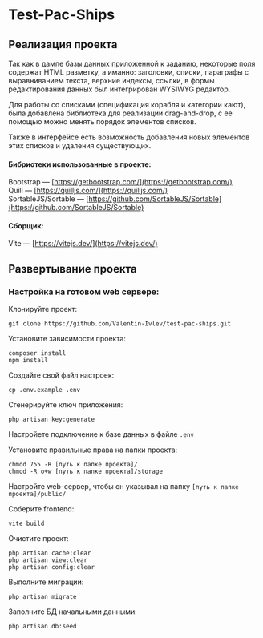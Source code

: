 # Test-Pac-Ships

## Реализация проекта

Так как в дампе базы данных приложенной к заданию, некоторые поля содержат HTML разметку, а иманно: заголовки, списки, параграфы с выравниванием текста, верхние индексы, ссылки,
в формы редактирования данных был интегрирован WYSIWYG редактор.

Для работы со списками (спецификация корабля и категории кают), была добавлена библиотека для реализации drag-and-drop, с ее помощью можно менять порядок элементов списков.

Также в интерфейсе есть возможность добавления новых элементов этих списков и удаления существующих.

#### Бибриотеки использованные в проекте:
Bootstrap &mdash; [https://getbootstrap.com/](https://getbootstrap.com/)<br>
Quill &mdash; [https://quilljs.com/](https://quilljs.com/)<br>
SortableJS/Sortable &mdash; [https://github.com/SortableJS/Sortable](https://github.com/SortableJS/Sortable)

#### Сборщик:
Vite &mdash; [https://vitejs.dev/](https://vitejs.dev/)

## Развертывание проекта

### Настройка на готовом web сервере:

Клонируйте проект:
```shell
git clone https://github.com/Valentin-Ivlev/test-pac-ships.git
```
Установите зависимости проекта:
```shell
composer install
npm install
```
Создайте свой файл настроек:
```shell
cp .env.example .env
```
Сгенерируйте ключ приложения:
```shell
php artisan key:generate
```
Настройете подключение к базе данных в файле `.env`

Установите правильные права на папки проекта: 
```shell
chmod 755 -R [путь к папке проекта]/
chmod -R o+w [путь к папке проекта]/storage
```
Настройте web-сервер, чтобы он указывал на папку `[путь к папке проекта]/public/`

Соберите frontend:
```shell
vite build
```
Очистите проект:
```shell
php artisan cache:clear
php artisan view:clear
php artisan config:clear
```
Выполните миграции:
```shell
php artisan migrate
```
Заполните БД начальными данными:
```shell
php artisan db:seed
```
